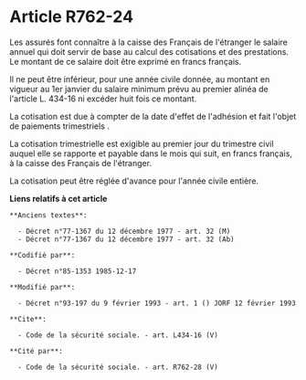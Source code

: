 # Article R762-24

Les assurés font connaître à la caisse des Français de l'étranger le salaire annuel qui doit servir de base au calcul des
cotisations et des prestations. Le montant de ce salaire doit être exprimé en francs français. 

Il ne peut être inférieur, pour une année civile donnée, au montant en vigueur au 1er janvier du salaire minimum prévu au
premier alinéa de l'article L. 434-16 ni excéder huit fois ce montant. 

La cotisation est due à compter de la date d'effet de l'adhésion et fait l'objet de paiements trimestriels     . 

La cotisation trimestrielle est exigible au premier jour du trimestre civil auquel elle se rapporte et payable dans le mois
qui suit, en francs français, à la caisse des Français de l'étranger. 

La cotisation peut être réglée d'avance pour l'année civile entière.

**Liens relatifs à cet article**

	**Anciens textes**:

	  - Décret n°77-1367 du 12 décembre 1977 - art. 32 (M)
	  - Décret n°77-1367 du 12 décembre 1977 - art. 32 (Ab)

	**Codifié par**:

	  - Décret n°85-1353 1985-12-17

	**Modifié par**:

	  - Décret n°93-197 du 9 février 1993 - art. 1 () JORF 12 février 1993

	**Cite**:

	  - Code de la sécurité sociale. - art. L434-16 (V)

	**Cité par**:

	  - Code de la sécurité sociale. - art. R762-28 (V)
